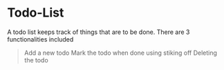 # Todo-List
A todo list keeps track of things that are to be done.
There are 3 functionalities included
>Add a new todo
>Mark the todo when done using stiking off
>Deleting the todo
